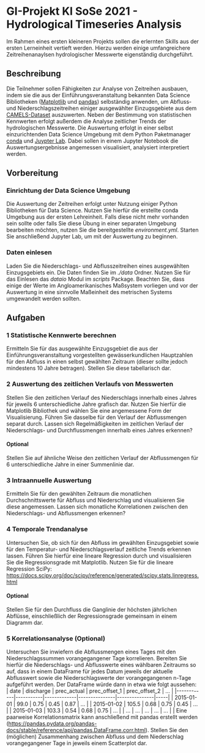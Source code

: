 # GI-Projekt KI SoSe 2021 - Hydrological Timeseries Analysis
Im Rahmen eines ersten kleineren Projekts sollen die erlernten Skills aus der ersten Lerneinheit vertieft werden. Hierzu
werden einige umfangreichere Zeitreihenanaylsen hydrologischer Messwerte eigenständig durchgeführt.

## Beschreibung
Die Teilnehmer sollen Fähigkeiten zur Analyse von Zeitreihen ausbauen, indem sie die aus der Einführungsveranstaltung
bekannten Data Science Bibliotheken ([Matplotlib](https://matplotlib.org/) und [pandas](https://pandas.pydata.org/))
selbständig anwenden, um Abfluss- und Niederschlagszeitreihen einiger ausgewählter Einzugsgebiete aus dem
[CAMELS-Dataset](./data/README.md) auszuwerten. Neben der Bestimmung von statistischen Kennwerten erfolgt außerdem die
Analyse zeitlicher Trends der hydrologischen Messwerte. Die Auswertung erfolgt in einer selbst einzurichtenden Data
Science Umgebung mit dem Python Paketmanager [conda](https://docs.conda.io/) und [Juypter Lab](https://jupyterlab.readthedocs.io/).
Dabei sollen in einem Jupyter Notebook die Auswertungsergebnisse angemessen visualisiert, analysiert interpretiert werden.

## Vorbereitung
### Einrichtung der Data Science Umgebung
Die Auswertung der Zeitreihen erfolgt unter Nutzung einiger Python Bibliotheken für Data Science. Nutzen Sie hierfür die
erstellte conda Umgebung aus der ersten Lehreinheit. Falls diese nicht mehr vorhanden sein sollte oder falls Sie diese
Übung in einer separaten Umgebung bearbeiten möchten, nutzen Sie die bereitgestellte _environment.yml_. Starten Sie
anschließend Jupyter Lab, um mit der Auswertung zu beginnen.
### Daten einlesen
Laden Sie die Niederschlags- und Abflusszeitreihen eines ausgewählten Einzugsgebiets ein. Die Daten finden Sie im
_./data_ Ordner. Nutzen Sie für das Einlesen das _dataio_ Modul im _scripts_ Package. Beachten Sie, dass einige der Werte
im Angloamerikanisches Maßsystem vorliegen und vor der Auswertung in eine sinnvolle Maßeinheit des metrischen Systems
umgewandelt werden sollten.

## Aufgaben
### 1 Statistische Kennwerte berechnen
Ermitteln Sie für das ausgewählte Einzugsgebiet die aus der Einführungsveranstaltung vorgestellten gewässerkundlichen
Hauptzahlen für den Abfluss in einen selbst gewählten Zeitraum (dieser sollte jedoch mindestens 10 Jahre betragen). Stellen Sie
diese tabellarisch dar.
### 2 Auswertung des zeitlichen Verlaufs von Messwerten
Stellen Sie den zeitlichen Verlauf des Niederschlags innerhalb eines Jahres für jeweils 6 unterschiedliche Jahre grafisch
dar. Nutzen Sie hierfür die Matplotlib Bibliothek und wählen Sie eine angemessene Form der Visualisierung. Führen Sie
dasselbe für den Verlauf der Abflussmengen separat durch. Lassen sich Regelmäßigkeiten im zeitlichen Verlauf der Niederschlags-
und Durchflussmengen innerhalb eines Jahres erkennen?
#### Optional
Stellen Sie auf ähnliche Weise den zeitlichen Verlauf der Abflussmengen für 6 unterschiedliche Jahre in einer
Summenlinie dar.
### 3 Intraannuelle Auswertung
Ermitteln Sie für den gewählten Zeitraum die monatlichen Durchschnittswerte für Abfluss und Niederschlag und visualisieren Sie
diese angemessen. Lassen sich monatliche Korrelationen zwischen den Niederschlags- und Abflussmengen erkennen?
### 4 Temporale Trendanalyse
Untersuchen Sie, ob sich für den Abfluss im gewählten Einzugsgebiet sowie für den Temperatur- und Niederschlagsverlauf
zeitliche Trends erkennen lassen. Führen Sie hierfür eine lineare Regression durch und visualisieren Sie die
Regressionsgrade mit Matplotlib. Nutzen Sie für die lineare Regression SciPy: https://docs.scipy.org/doc/scipy/reference/generated/scipy.stats.linregress.html
#### Optional
Stellen Sie für den Durchfluss die Ganglinie der höchsten jährlichen Abflüsse, einschließlich der Regressionsgrade
gemeinsam in einem Diagramm dar.
### 5 Korrelationsanalyse (Optional)
Untersuchen Sie inwiefern die Abflussmengen eines Tages mit den Niederschlagssummen vorangegangener Tage korrelieren. Bereiten
Sie hierfür die Niederschlags- und Abflusswerte eines wählbaren Zeitraums so auf, dass in einem DataFrame für jedes Datum
jeweils der aktuelle Abflusswert sowie die Niederschlagswerte der vorangegangenen n-Tage aufgeführt werden. Der DataFrame
würde dann in etwa wie folgt aussehen:
| date       | discharge | prec_actual | prec_offset_1 | prec_offset_2 | ... |
|------------|-----------|-------------|---------------|---------------|-----|
| 2015-01-01 | 99.0      | 0.75        | 0.45          | 0.87          | ... |
| 2015-01-02 | 105.5     | 0.68        | 0.75          | 0.45          | ... |
| 2015-01-03 | 103.3     | 0.54        | 0.68          | 0.75          | ... |
| ...        | ...       | ...         | ...           | ...           |     |
Eine paarweise Korrelationsmatrix kann anschließend mit pandas erstellt werden
(https://pandas.pydata.org/pandas-docs/stable/reference/api/pandas.DataFrame.corr.html).
Stellen Sie den (möglichen) Zusammenhang zwischen Abfluss und dem Niederschlag vorangegangener Tage in jeweils einem
Scatterplot dar.

